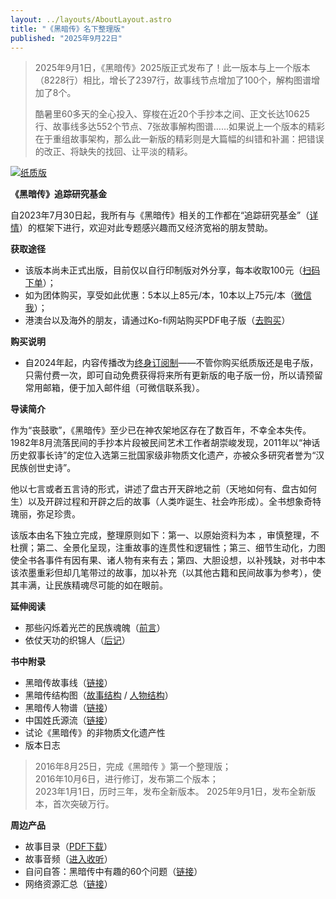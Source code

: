 ```yaml
---
layout: ../layouts/AboutLayout.astro
title: "《黑暗传》名下整理版"
published: "2025年9月22日"
---
```

> 2025年9月1日，《黑暗传》2025版正式发布了！此一版本与上一个版本（8228行）相比，增长了2397行，故事线节点增加了100个，解构图谱增加了8个。
>
> 酷暑里60多天的全心投入、穿梭在近20个手抄本之间、正文长达10625行、故事线多达552个节点、7张故事解构图谱……如果说上一个版本的精彩在于重组故事架构，那么此一新版的精彩则是大篇幅的纠错和补漏：把错误的改正、将缺失的找回、让平淡的精彩。

[![纸质版](/assets/kecheng.png)](https://gushihezi.com/school)

**《黑暗传》追踪研究基金**

自2023年7月30日起，我所有与《黑暗传》相关的工作都在“追踪研究基金”（[详情](/assets/zhuizong.html "追踪研究基金")）的框架下进行，欢迎对此专题感兴趣而又经济宽裕的朋友赞助。

**获取途径**

+   该版本尚未正式出版，目前仅以自行印制版对外分享，每本收取100元（[扫码下单](/assets/gobuy.jpg "链接")）；
+   如为团体购买，享受如此优惠：5本以上85元/本，10本以上75元/本（[微信我](/assets/wechat.jpg "链接")）；
+   港澳台以及海外的朋友，请通过Ko-fi网站购买PDF电子版（[去购买](https://ko-fi.com/s/b8c8bd695f "链接")）

**购买说明**

+   自2024年起，内容传播改为[终身订阅制](https://mp.weixin.qq.com/s/RSB00Dqbu9wIP9QTS1TqHA "终身订阅制")——不管你购买纸质版还是电子版，只需付费一次，即可自动免费获得将来所有更新版的电子版一份，所以请预留常用邮箱，便于加入邮件组（可微信联系我）。

**导读简介**

作为“丧鼓歌”，《黑暗传》至少已在神农架地区存在了数百年，不幸全本失传。1982年8月流落民间的手抄本片段被民间艺术工作者胡崇峻发现，2011年以“神话历史叙事长诗”的定位入选第三批国家级非物质文化遗产，亦被众多研究者誉为“汉民族创世史诗”。

他以七言或者五言诗的形式，讲述了盘古开天辟地之前（天地如何有、盘古如何生）以及开辟过程和开辟之后的故事（人类咋诞生、社会咋形成）。全书想象奇特瑰丽，弥足珍贵。

该版本由名下独立完成，整理原则如下：第一、以原始资料为本 ，审慎整理，不杜撰；第二、全景化呈现，注重故事的连贯性和逻辑性；第三、细节生动化，力图使全书各事件有因有果、诸人物有来有去；第四、大胆设想，以补残缺，对书中本该浓墨重彩但却几笔带过的故事，加以补充（以其他古籍和民间故事为参考），使其丰满，让民族精魂尽可能的如在眼前。

**延伸阅读**

+   那些闪烁着光芒的民族魂魄（[前言](https://mp.weixin.qq.com/s/W5vRpFQpDvfM1ubU_6ru7Q "前言")）
+   依仗天功的织锦人（[后记](https://mp.weixin.qq.com/s/emALx1pTd9T6F3XcM7P-EQ "后记")）

**书中附录**

+   黑暗传故事线（[链接](/assets/v20230101.html "链接")）
+   黑暗传结构图（[故事结构](/assets/gushi.jpg "故事结构视角") / [人物结构](/assets/renwu.jpg "人物结构视角")）
+   黑暗传人物谱（[链接](/assets/darknessmap.jpeg "链接")）
+   中国姓氏源流（[链接](/assets/xingshi.jpg "链接")）
+   试论《黑暗传》的非物质文化遗产性
+   版本日志

> 2016年8月25日，完成《黑暗传 》第一个整理版；  
> 2016年10月6日，进行修订，发布第二个版本；  
> 2023年1月1日，历时三年，发布全新版本。
> 2025年9月1日，发布全新版本，首次突破万行。

**周边产品**

+   故事目录（[PDF下载](/assets/index.pdf "下载")）
+   故事音频（[进入收听](/audio "故事音频")）
+   自问自答：黑暗传中有趣的60个问题（[链接](/assets/60faqs.html "链接")）
+   网络资源汇总（[链接](/mlinks "链接")）
